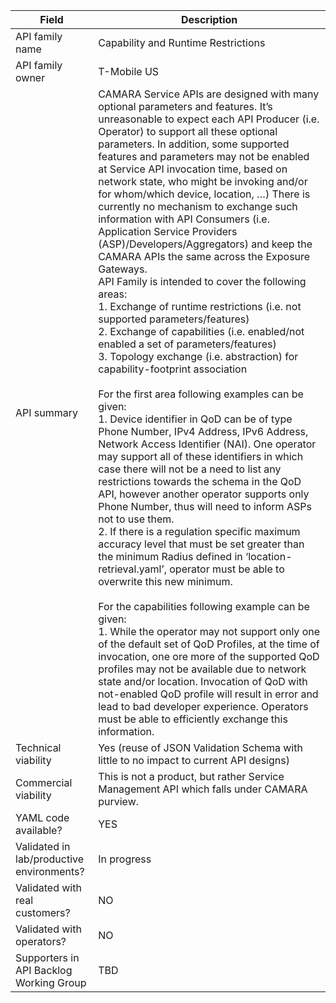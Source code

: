 | **Field** | Description | 
| ---- | ----- |
| API family name | Capability and Runtime Restrictions |
| API family owner | T-Mobile US |
| API summary | CAMARA Service APIs are designed with many optional parameters and features.  It’s unreasonable to expect each API Producer (i.e. Operator) to support all these optional parameters.  In addition, some supported features and parameters may not be enabled at Service API invocation time, based on network state, who might be invoking and/or for whom/which device, location, …)  There is currently no mechanism to exchange such information with API Consumers (i.e. Application Service Providers (ASP)/Developers/Aggregators) and keep the CAMARA APIs the same across the Exposure Gateways. <br /> API Family is intended to cover the following areas:<br />1. Exchange of runtime restrictions (i.e. not supported parameters/features)<br />2. Exchange of capabilities (i.e. enabled/not enabled a set of parameters/features)<br />3. Topology exchange (i.e. abstraction) for capability-footprint association<br /><br />For the first area following examples can be given:<br />1. Device identifier in QoD can be of type Phone Number, IPv4 Address, IPv6 Address, Network Access Identifier (NAI).  One operator may support all of these identifiers in which case there will not be a need to list any restrictions towards the schema in the QoD API, however another operator supports only Phone Number, thus will need to inform ASPs not to use them.<br />2. If there is a regulation specific maximum accuracy level that must be set greater than the minimum Radius defined in ‘location-retrieval.yaml’, operator must be able to overwrite this new minimum.<br /><br />For the capabilities following example can be given:<br />1. While the operator may not support only one of the default set of QoD Profiles, at the time of invocation, one ore more of the supported QoD profiles may not be available due to network state and/or location.  Invocation of QoD with not-enabled QoD profile will result in error and lead to bad developer experience.  Operators must be able to efficiently exchange this information.|
| Technical viability | Yes (reuse of JSON Validation Schema with little to no impact to current API designs) |
| Commercial viability | This is not a product, but rather Service Management API which falls under CAMARA purview.|
| YAML code available? | YES |
| Validated in lab/productive environments? | In progress |
| Validated with real customers? | NO |
| Validated with operators? | NO |
| Supporters in API Backlog Working Group |  TBD |
